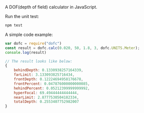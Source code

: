 A DOF(depth of field) calculator in JavaScript.

Run the unit test:

```js
npm test
```

A simple code example:

```JavaScript
var dofc = require("dofc")
const result = dofc.calc(0.020, 50, 1.8, 3, dofc.UNITS.Meter);
console.log(result)

// The result looks like below:
{
    behindDepth: 0.1330938257164339,
    farLimit: 3.133093825716434,
    frontDepth: 0.12224694958176678,
    frontPercent: 0.047876000000000085,
    hehindPercent: 0.05212399999999992,
    hyperFocal: 69.49444444444444,
    nearLimit: 2.8777530504182334,
    totalDepth: 0.2553407752982007
}
```

